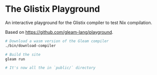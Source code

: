 # The Glistix Playground

An interactive playground for the Glistix compiler to test Nix compilation.

Based on https://github.com/gleam-lang/playground.

```sh
# Download a wasm version of the Gleam compiler
./bin/download-compiler

# Build the site
gleam run

# It's now all the in `public/` directory
```

